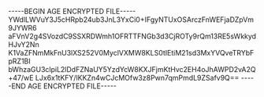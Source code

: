 -----BEGIN AGE ENCRYPTED FILE-----
YWdlLWVuY3J5cHRpb24ub3JnL3YxCi0+IFgyNTUxOSArczFnWEFjaDZpVm9JYWR6
aFVnV2g4SVozdC9SSXRDWmh1OFRTTFNGb3d3CjROTy9rQm13RE5sWkkydHJvY2Nn
K1VaZFNmMkFnU3lXS252V0MyclVXMW8KLS0tIEtiM21sd3MxYVQveTRYbFpRZ1BI
bWhzaGU3clpiL2lDdFZNaUY5YzdYcW8KXJFjmKtHvc2EH4oJhAWPD2vA2Q+47/wE
LJx6x1tKFY/lKKZn4wCJcMOfw3z8Pwn7qmPmdL9ZSafv9Q==
-----END AGE ENCRYPTED FILE-----
